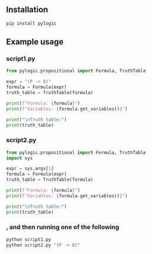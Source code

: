 ## Installation

```bash
pip install pylogic
```

## Example usage

### script1.py

```python
from pylogic.propositional import Formula, TruthTable

expr = "(P -> Q)"
formula = Formula(expr)
truth_table = TruthTable(formula)

print(f"Formula: {formula}")
print(f"Variables: {formula.get_variables()}")

print("\nTruth table:")
print(truth_table)
```

### script2.py

```python
from pylogic.propositional import Formula, TruthTable
import sys

expr = sys.argv[1]
formula = Formula(expr)
truth_table = TruthTable(formula)

print(f"Formula: {formula}")
print(f"Variables: {formula.get_variables()}")

print("\nTruth table:")
print(truth_table)
```

### , and then running one of the following

```bash
python script1.py
python script2.py "(P -> Q)"
```
